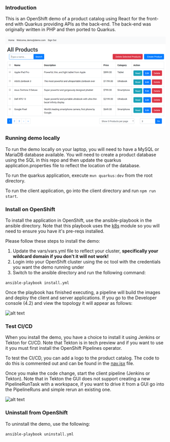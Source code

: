 ### Introduction

This is an OpenShift demo of a product catalog using React for the front-end with Quarkus providing APIs as the back-end. The back-end was originally written in PHP and then ported to Quarkus.

![alt text](https://raw.githubusercontent.com/gnunn1/product-catalog-tools/master/docs/img/screenshot.png)

### Running demo locally

To run the demo locally on your laptop, you will need to have a MySQL or MariaDB database available. You will need to create a product database using the SQL in this repo and then update the quarkus application.properties file to reflect the location of the database.

To run the quarkus application, execute ```mvn quarkus:dev``` from the root directory.

To run the client application, go into the client directory and run ```npm run start```.

### Install on OpenShift

To install the application in OpenShift, use the ansible-playbook in the ansible directory. Note that this playbook uses the [k8s](https://docs.ansible.com/ansible/latest/modules/k8s_module.html) module so you will need to ensure you have it's pre-reqs installed.

Please follow these steps to install the demo:

1. Update the vars/vars.yml file to reflect your cluster, **specifically your wildcard domain if you don't it will not work!**
2. Login into your OpenShift cluster using the oc tool with the credentials you want the demo running under
3. Switch to the ansible directory and run the following command:

```ansible-playbook install.yml```

Once the playbook has finished executing, a pipeline will build the images and deploy the client and server applications. If you go to the Developer console (4.2) and view the topology it will appear as follows:

![alt text](https://raw.githubusercontent.com/gnunn1/product-catalog-tools/master/docs/img/client-server-database.png)

### Test CI/CD

When you install the demo, you have a choice to install it using Jenkins or Tekton for CI/CD. Note that Tekton is in tech preview and if you want to use it you must first install the OpenShift Pipelines operator.

To test the CI/CD, you can add a logo to the product catalog. The code to do this is commented out and can be found in the [nav.jsx](https://github.com/gnunn1/quarkus-product-catalog/blob/master/client/src/js/components/layouts/nav.jsx#L45) file.

Once you make the code change, start the client pipeline (Jenkins or Tekton). Note that in Tekton the GUI does not support creating a new PipelineRunTask with a workspace, if you want to drive it from a GUI go into the PipelineRuns and simple rerun an existing one.

![alt text](https://raw.githubusercontent.com/gnunn1/product-catalog-tools/master/docs/img/tekton-rerun.png)


### Uninstall from OpenShift

To uninstall the demo, use the following:

```ansible-playbook uninstall.yml```